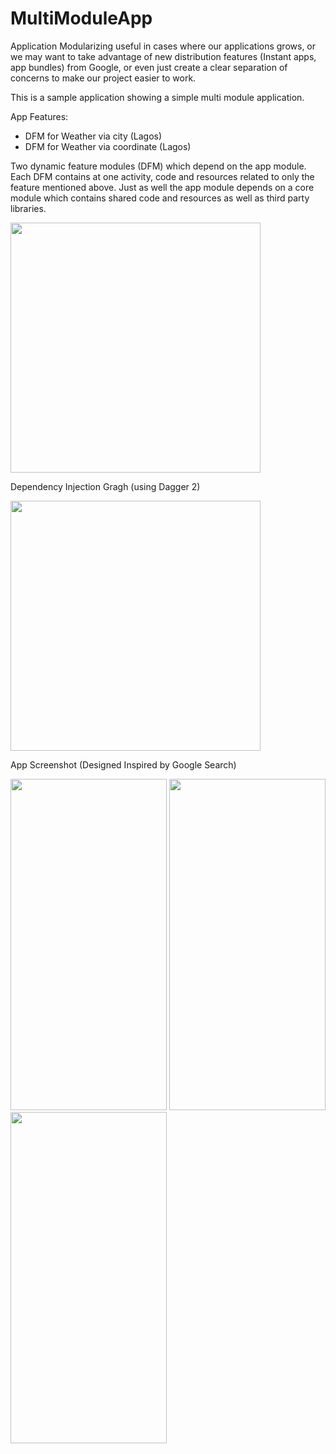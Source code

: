# MultiModuleApp

Application Modularizing useful in cases where our applications grows, or we may want to take advantage of new distribution features (Instant apps, app bundles) from Google, 
or even just create a clear separation of concerns to make our project easier to work.

This is a sample application showing a simple multi module application.

App Features:
- DFM for Weather via city (Lagos)
- DFM for Weather via coordinate (Lagos)

Two dynamic feature modules (DFM) which depend on the app module. Each DFM contains at one activity, code and resources related to only the feature mentioned above.
Just as well the app module depends on a core module which contains shared code and resources as well as third party libraries.

<img src="https://github.com/demimola24/MultiModuleApp/blob/master/app_graph.png" height="400">


Dependency Injection Gragh (using Dagger 2)

<img src="https://github.com/demimola24/MultiModuleApp/blob/master/dependency_graph.png" height="400">


App Screenshot (Designed Inspired by Google Search)

<img src="https://github.com/demimola24/MultiModuleApp/blob/master/screen_one.png" width="250" height="530">

<img src="https://github.com/demimola24/MultiModuleApp/blob/master/screen_two.png" width="250" height="530">

<img src="https://github.com/demimola24/MultiModuleApp/blob/master/screen_three.png" width="250" height="530">

